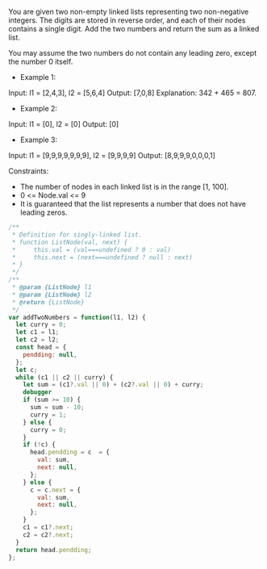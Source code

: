 You are given two non-empty linked lists representing two non-negative integers. The digits are stored in reverse order, and each of their nodes contains a single digit. Add the two numbers and return the sum as a linked list.

You may assume the two numbers do not contain any leading zero, except the number 0 itself.

 

+ Example 1:


Input: l1 = [2,4,3], l2 = [5,6,4]
Output: [7,0,8]
Explanation: 342 + 465 = 807.
+ Example 2:

Input: l1 = [0], l2 = [0]
Output: [0]
+ Example 3:

Input: l1 = [9,9,9,9,9,9,9], l2 = [9,9,9,9]
Output: [8,9,9,9,0,0,0,1]
 

Constraints:

+ The number of nodes in each linked list is in the range [1, 100].
+ 0 <= Node.val <= 9
+ It is guaranteed that the list represents a number that does not have leading zeros.

```js
/**
 * Definition for singly-linked list.
 * function ListNode(val, next) {
 *     this.val = (val===undefined ? 0 : val)
 *     this.next = (next===undefined ? null : next)
 * }
 */
/**
 * @param {ListNode} l1
 * @param {ListNode} l2
 * @return {ListNode}
 */
var addTwoNumbers = function(l1, l2) {
  let curry = 0;
  let c1 = l1;
  let c2 = l2;
  const head = {
    pendding: null,
  };
  let c;
  while (c1 || c2 || curry) {
    let sum = (c1?.val || 0) + (c2?.val || 0) + curry;
    debugger
    if (sum >= 10) {
      sum = sum - 10;
      curry = 1;
    } else {
      curry = 0;
    }
    if (!c) {
      head.pendding = c  = {
        val: sum,
        next: null,
      };
    } else {
      c = c.next = {
        val: sum,
        next: null,
      };
    }
    c1 = c1?.next;
    c2 = c2?.next;
  }
  return head.pendding;
};
```